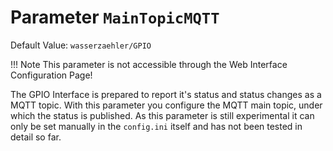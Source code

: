 # Parameter `MainTopicMQTT`
Default Value: `wasserzaehler/GPIO`

!!! Note
    This parameter is not accessible through the Web Interface Configuration Page!

The GPIO Interface is prepared to report it's status and status changes as a MQTT topic. With this parameter you configure the MQTT main topic, under which the status is published.
As this parameter is still experimental it can only be set manually in the `config.ini` itself and has not been tested in detail so far.
